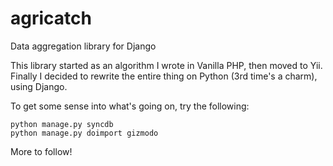 agricatch
=========

Data aggregation library for Django


This library started as an algorithm I wrote in Vanilla PHP, then moved to Yii. <br />
Finally I decided to rewrite the entire thing on Python (3rd time's a charm), using Django.

To get some sense into what's going on, try the following:

`python manage.py syncdb` <br />
`python manage.py doimport gizmodo`


More to follow!
